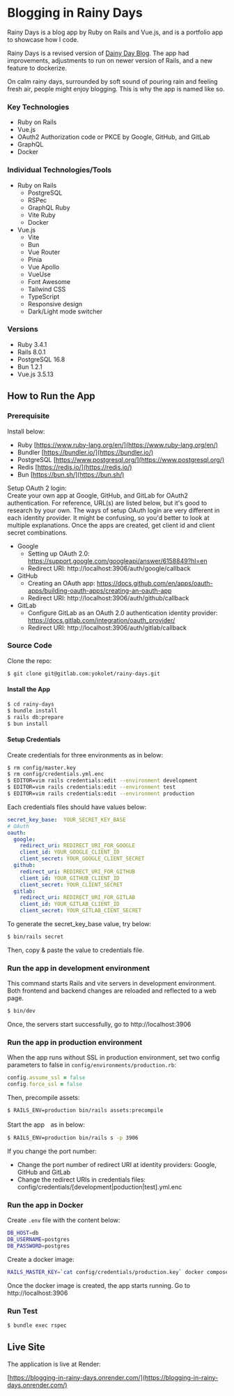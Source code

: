 # Blogging in Rainy Days

Rainy Days is a blog app by Ruby on Rails and Vue.js, and is a portfolio app to showcase how I code.

Rainy Days is a revised version of [Dainy Day Blog](https://gitlab.com/yokolet/rainy-day-blog).
The app had improvements, adjustments to run on newer version of Rails, and a new feature to dockerize.


On calm rainy days, surrounded by soft sound of pouring rain and feeling fresh air, people might enjoy blogging.
This is why the app is named like so.


### Key Technologies
- Ruby on Rails
- Vue.js
- OAuth2 Authorization code or PKCE by Google, GitHub, and GitLab
- GraphQL
- Docker

### Individual Technologies/Tools
- Ruby on Rails
  - PostgreSQL
  - RSPec
  - GraphQL Ruby
  - Vite Ruby
  - Docker
- Vue.js
  - Vite
  - Bun
  - Vue Router
  - Pinia
  - Vue Apollo
  - VueUse
  - Font Awesome
  - Tailwind CSS
  - TypeScript
  - Responsive design
  - Dark/Light mode switcher

### Versions
- Ruby 3.4.1
- Rails 8.0.1
- PostgreSQL 16.8
- Bun 1.2.1
- Vue.js 3.5.13

## How to Run the App

### Prerequisite

Install below:
- Ruby [https://www.ruby-lang.org/en/](https://www.ruby-lang.org/en/)
- Bundler [https://bundler.io/](https://bundler.io/)
- PostgreSQL [https://www.postgresql.org/](https://www.postgresql.org/)
- Redis [https://redis.io/](https://redis.io/)
- Bun [https://bun.sh/](https://bun.sh/)

Setup OAuth 2 login:\
Create your own app at Google, GitHub, and GitLab for OAuth2 authentication.
For reference, URL(s) are listed below, but it's good to research by your own.
The ways of setup OAuth login are very different in each identity provider.
It might be confusing, so you'd better to look at multiple explanations.
Once the apps are created, get client id and client secret combinations.

- Google
  - Setting up OAuth 2.0: https://support.google.com/googleapi/answer/6158849?hl=en
  - Redirect URI: http://localhost:3906/auth/google/callback
- GitHub
  - Creating an OAuth app: https://docs.github.com/en/apps/oauth-apps/building-oauth-apps/creating-an-oauth-app
  - Redirect URI: http://localhost:3906/auth/github/callback
- GitLab
  - Configure GitLab as an OAuth 2.0 authentication identity provider: https://docs.gitlab.com/integration/oauth_provider/
  - Redirect URI: http://localhost:3906/auth/gitlab/callback

### Source Code
Clone the repo:
```bash
$ git clone git@gitlab.com:yokolet/rainy-days.git
```

#### Install the App
```bash
$ cd rainy-days
$ bundle install
$ rails db:prepare
$ bun install
```

#### Setup Credentials

Create credentials for three environments as in below:

```bash
$ rm config/master.key
$ rm config/credentials.yml.enc
$ EDITOR=vim rails credentials:edit --environment development
$ EDITOR=vim rails credentials:edit --environment test
$ EDITOR=vim rails credentials:edit --environment production
```

Each credentials files should have values below:
```yaml
secret_key_base:  YOUR_SECRET_KEY_BASE
# OAuth
oauth:
  google:
    redirect_uri: REDIRECT_URI_FOR_GOOGLE
    client_id: YOUR_GOOGLE_CLIENT_ID
    client_secret: YOUR_GOOGLE_CLIENT_SECRET
  github:
    redirect_uri: REDIRECT_URI_FOR_GITHUB
    client_id: YOUR_GITHUB_CLIENT_ID
    client_secret: YOUR_CLIENT_SECRET
  gitlab:
    redirect_uri: REDIRECT_URI_FOR_GITLAB
    client_id: YOUR_GITLAB_CLIENT_ID
    client_secret: YOUR_GITLAB_CIENT_SECRET
```

To generate the secret_key_base value, try below:

```bash
$ bin/rails secret
```

Then, copy & paste the value to credentials file.


### Run the app in development environment

This command starts Rails and vite servers in development environment.
Both frontend and backend changes are reloaded and reflected to a web page.

```bash
$ bin/dev
```

Once, the servers start successfully, go to http://localhost:3906


### Run the app in production environment

When the app runs without SSL in production environment,
set two config parameters to false in `config/environments/production.rb`:

```ruby
config.assume_ssl = false
config.force_ssl = false
```

Then, precompile assets:

```bash
$ RAILS_ENV=production bin/rails assets:precompile
```

Start the app　as in below:

```bash
$ RAILS_ENV=production bin/rails s -p 3906
```

If you change the port number:
- Change the port number of redirect URI at identity providers: Google, GitHub and GitLab
- Change the redirect URIs in credentials files: config/credentials/[development|poduction|test].yml.enc

### Run the app in Docker

Create `.env` file with the content below:
```bash
DB_HOST=db
DB_USERNAME=postgres
DB_PASSWORD=postgres
```

Create a docker image:
```bash
RAILS_MASTER_KEY=`cat config/credentials/production.key` docker compose up --build
```

Once the docker image is created, the app starts running.
Go to http://localhost:3906

### Run Test
```bash
$ bundle exec rspec
```

## Live Site

The application is live at Render:

[https://blogging-in-rainy-days.onrender.com/](https://blogging-in-rainy-days.onrender.com/)
